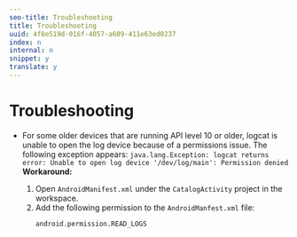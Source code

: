 ```yaml
---
seo-title: Troubleshooting
title: Troubleshooting
uuid: 4f8e519d-016f-4057-a609-411e63ed0237
index: n
internal: n
snippet: y
translate: y
---
```


# Troubleshooting


* For some older devices that are running API level 10 or older, logcat is unable to open the log device because of a permissions issue. The following exception appears: `java.lang.Exception: logcat returns error: Unable to open log device '/dev/log/main': Permission denied` **Workaround:** 

    1. Open `AndroidManifest.xml` under the `CatalogActivity` project in the workspace.
    1. Add the following permission to the `AndroidManfest.xml` file:     
       ```
       android.permission.READ_LOGS
       ```


